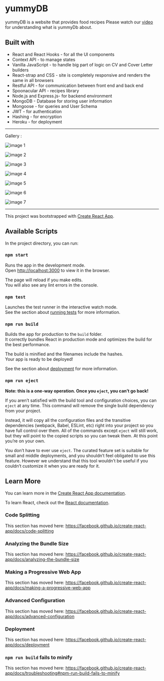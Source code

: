 # yummyDB
yummyDB is a website that provides food recipes 
Please watch our [video](https://drive.google.com/file/d/14cwGgfRi-NV80jQxtaMlwtPf1AUtJmVn/view?usp=sharing) for understanding what is yummyDb about.

## Built with
* React and React Hooks - for all the UI components
* Context API  - to manage states
* Vanilla JavaScript - to handle big part of logic on CV and Cover Letter builders
* React-strap and CSS - site is completely responsive and renders the same in all browsers
* Restful API - for communication between front end and back end
* Spoonacular API - recipes library
* Node.js  and Express.js- for backend environment
* MongoDB - Database for storing user information 
* Mongoose - for queries and User Schema
* JWT - for authentication  
* Hashing -  for encryption
* Heroku - for deployment 

<hr>
Gallery :

![image 1](https://drive.google.com/uc?export=view&id=1fnBMHTKchMrJ0YrBmEajWJJoUxm-jD73)

![image 2](https://drive.google.com/uc?export=view&id=1hpwUjNMDWfmYYJ_9VCTeJMzyVM3ApxZg)

![image 3](https://drive.google.com/uc?export=view&id=14-lpRTUMVeHdLHq2DskH8Ln9HxqgHcVm)

![image 4](https://drive.google.com/uc?export=view&id=1S8yC9CTi5M6fPpBmRwpbSZDPC_sjvwrN)

![image 5](https://drive.google.com/uc?export=view&id=1s0VrApCLDqhdmaHtICLEhnWOnXUmmUFb)

![image 6](https://drive.google.com/uc?export=view&id=1i00CSAXiLdtPrQejks82DED18Szyiln8)

![image 7](https://drive.google.com/uc?export=view&id=1hYqRRM4sR_noXz_OeD2Y8l7JksCTdH5O)

<hr>

This project was bootstrapped with [Create React App](https://github.com/facebook/create-react-app).

## Available Scripts

In the project directory, you can run:

### `npm start`

Runs the app in the development mode.<br />
Open [http://localhost:3000](http://localhost:3000) to view it in the browser.

The page will reload if you make edits.<br />
You will also see any lint errors in the console.

### `npm test`

Launches the test runner in the interactive watch mode.<br />
See the section about [running tests](https://facebook.github.io/create-react-app/docs/running-tests) for more information.

### `npm run build`

Builds the app for production to the `build` folder.<br />
It correctly bundles React in production mode and optimizes the build for the best performance.

The build is minified and the filenames include the hashes.<br />
Your app is ready to be deployed!

See the section about [deployment](https://facebook.github.io/create-react-app/docs/deployment) for more information.

### `npm run eject`

**Note: this is a one-way operation. Once you `eject`, you can’t go back!**

If you aren’t satisfied with the build tool and configuration choices, you can `eject` at any time. This command will remove the single build dependency from your project.

Instead, it will copy all the configuration files and the transitive dependencies (webpack, Babel, ESLint, etc) right into your project so you have full control over them. All of the commands except `eject` will still work, but they will point to the copied scripts so you can tweak them. At this point you’re on your own.

You don’t have to ever use `eject`. The curated feature set is suitable for small and middle deployments, and you shouldn’t feel obligated to use this feature. However we understand that this tool wouldn’t be useful if you couldn’t customize it when you are ready for it.

## Learn More

You can learn more in the [Create React App documentation](https://facebook.github.io/create-react-app/docs/getting-started).

To learn React, check out the [React documentation](https://reactjs.org/).

### Code Splitting

This section has moved here: https://facebook.github.io/create-react-app/docs/code-splitting

### Analyzing the Bundle Size

This section has moved here: https://facebook.github.io/create-react-app/docs/analyzing-the-bundle-size

### Making a Progressive Web App

This section has moved here: https://facebook.github.io/create-react-app/docs/making-a-progressive-web-app

### Advanced Configuration

This section has moved here: https://facebook.github.io/create-react-app/docs/advanced-configuration

### Deployment

This section has moved here: https://facebook.github.io/create-react-app/docs/deployment

### `npm run build` fails to minify

This section has moved here: https://facebook.github.io/create-react-app/docs/troubleshooting#npm-run-build-fails-to-minify

